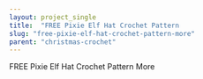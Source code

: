```yaml
---
layout: project_single
title:  "FREE Pixie Elf Hat Crochet Pattern                                                                                                                                                     More"
slug: "free-pixie-elf-hat-crochet-pattern-more"
parent: "christmas-crochet"
---
```

FREE Pixie Elf Hat Crochet Pattern                                                                                                                                                     More